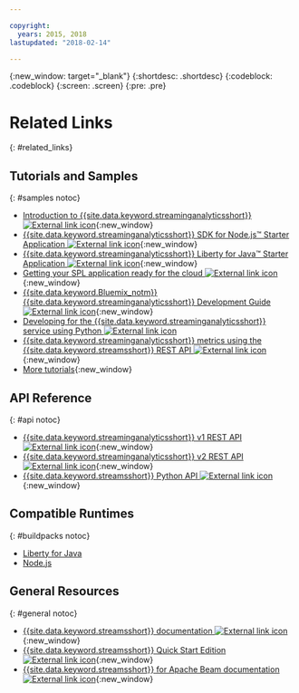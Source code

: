```yaml
---

copyright:
  years: 2015, 2018
lastupdated: "2018-02-14"

---
```


<!-- Attribute definitions -->
{:new_window: target="_blank"}
{:shortdesc: .shortdesc}
{:codeblock: .codeblock}
{:screen: .screen}
{:pre: .pre}

# Related Links
{: #related_links}

## Tutorials and Samples
{: #samples notoc}
* [Introduction to {{site.data.keyword.streaminganalyticsshort}} ![External link icon](../../icons/launch-glyph.svg "External link icon")](https://developer.ibm.com/streamsdev/docs/streaming-analytics-now-available-bluemix){:new_window}
* [{{site.data.keyword.streaminganalyticsshort}} SDK for Node.js™ Starter Application ![External link icon](../../icons/launch-glyph.svg "External link icon")](https://www.ibm.com/developerworks/library/ba-bluemix-detect-complex-events-from-data-stream-trs/index.html){:new_window}
* [{{site.data.keyword.streaminganalyticsshort}} Liberty for Java™ Starter Application ![External link icon](../../icons/launch-glyph.svg "External link icon")](https://developer.ibm.com/streamsdev/docs/bluemix-streaming-analytics-starter-application/){:new_window}
* [Getting your SPL application ready for the cloud ![External link icon](../../icons/launch-glyph.svg "External link icon")](https://developer.ibm.com/streamsdev/docs/getting-spl-application-ready-cloud){:new_window}
* [{{site.data.keyword.Bluemix_notm}} {{site.data.keyword.streaminganalyticsshort}} Development Guide ![External link icon](../../icons/launch-glyph.svg "External link icon")](https://developer.ibm.com/streamsdev/docs/bluemix-streaming-analytics-development-guide/){:new_window}
* [Developing for the {{site.data.keyword.streaminganalyticsshort}} service using Python ![External link icon](../../icons/launch-glyph.svg "External link icon")](http://ibmstreams.github.io/streamsx.documentation/docs/python/1.6/python-appapi-devguide-2a/index.html)
* [{{site.data.keyword.streaminganalyticsshort}} metrics using the {{site.data.keyword.streamsshort}} REST API ![External link icon](../../icons/launch-glyph.svg "External link icon")](https://developer.ibm.com/bluemix/2016/07/25/streaming-analytics-metrics-using-rest-api/){:new_window}
* [More tutorials](/docs/services/StreamingAnalytics/r_integrating_cloudant_rest.html){:new_window}


## API Reference
{: #api notoc}
* [{{site.data.keyword.streaminganalyticsshort}} v1 REST API ![External link icon](../../icons/launch-glyph.svg "External link icon")](https://console.bluemix.net/apidocs/220){:new_window}
* [{{site.data.keyword.streaminganalyticsshort}} v2 REST API ![External link icon](../../icons/launch-glyph.svg "External link icon")](https://console.bluemix.net/apidocs/1939){:new_window}
* [{{site.data.keyword.streamsshort}} Python API ![External link icon](../../icons/launch-glyph.svg "External link icon")](http://ibmstreams.github.io/streamsx.documentation/docs/python/1.6/python-appapi-devguide/){:new_window}


## Compatible Runtimes
{: #buildpacks notoc}
* [Liberty for Java](/docs/runtimes/liberty/index.html#liberty)
* [Node.js](/docs/runtimes/nodejs/index.html#nodejs)

## General Resources
{: #general notoc}
* [{{site.data.keyword.streamsshort}} documentation ![External link icon](../../icons/launch-glyph.svg "External link icon")](http://www.ibm.com/support/knowledgecenter/SSCRJU_4.2.1/com.ibm.streams.welcome.doc/doc/kc-homepage.html){:new_window}
* [{{site.data.keyword.streamsshort}} Quick Start Edition ![External link icon](../../icons/launch-glyph.svg "External link icon")](http://ibmstreams.github.io/streamsx.documentation/docs/4.2/qse-intro/){:new_window}
* [{{site.data.keyword.streamsshort}} for Apache Beam documentation
![External link icon](../../icons/launch-glyph.svg "External link icon")](https://ibmstreams.github.io/streamsx.documentation/docs/beamrunner/beamrunner-1-intro/){:new_window}
